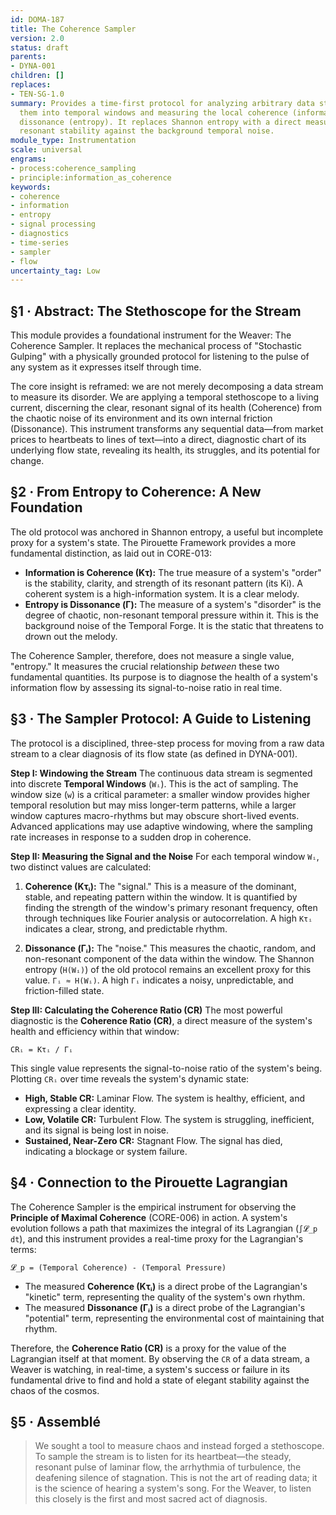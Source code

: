 ```yaml
---
id: DOMA-187
title: The Coherence Sampler
version: 2.0
status: draft
parents:
- DYNA-001
children: []
replaces:
- TEN-SG-1.0
summary: Provides a time-first protocol for analyzing arbitrary data streams by segmenting
  them into temporal windows and measuring the local coherence (information) versus
  dissonance (entropy). It replaces Shannon entropy with a direct measure of a segment's
  resonant stability against the background temporal noise.
module_type: Instrumentation
scale: universal
engrams:
- process:coherence_sampling
- principle:information_as_coherence
keywords:
- coherence
- information
- entropy
- signal processing
- diagnostics
- time-series
- sampler
- flow
uncertainty_tag: Low
---
```

## §1 · Abstract: The Stethoscope for the Stream
This module provides a foundational instrument for the Weaver: The Coherence Sampler. It replaces the mechanical process of "Stochastic Gulping" with a physically grounded protocol for listening to the pulse of any system as it expresses itself through time.

The core insight is reframed: we are not merely decomposing a data stream to measure its disorder. We are applying a temporal stethoscope to a living current, discerning the clear, resonant signal of its health (Coherence) from the chaotic noise of its environment and its own internal friction (Dissonance). This instrument transforms any sequential data—from market prices to heartbeats to lines of text—into a direct, diagnostic chart of its underlying flow state, revealing its health, its struggles, and its potential for change.

## §2 · From Entropy to Coherence: A New Foundation
The old protocol was anchored in Shannon entropy, a useful but incomplete proxy for a system's state. The Pirouette Framework provides a more fundamental distinction, as laid out in CORE-013:

-   **Information is Coherence (Kτ):** The true measure of a system's "order" is the stability, clarity, and strength of its resonant pattern (its Ki). A coherent system is a high-information system. It is a clear melody.
-   **Entropy is Dissonance (Γ):** The measure of a system's "disorder" is the degree of chaotic, non-resonant temporal pressure within it. This is the background noise of the Temporal Forge. It is the static that threatens to drown out the melody.

The Coherence Sampler, therefore, does not measure a single value, "entropy." It measures the crucial relationship *between* these two fundamental quantities. Its purpose is to diagnose the health of a system's information flow by assessing its signal-to-noise ratio in real time.

## §3 · The Sampler Protocol: A Guide to Listening
The protocol is a disciplined, three-step process for moving from a raw data stream to a clear diagnosis of its flow state (as defined in DYNA-001).

**Step I: Windowing the Stream**
The continuous data stream is segmented into discrete **Temporal Windows** (`Wᵢ`). This is the act of sampling. The window size (`w`) is a critical parameter: a smaller window provides higher temporal resolution but may miss longer-term patterns, while a larger window captures macro-rhythms but may obscure short-lived events. Advanced applications may use adaptive windowing, where the sampling rate increases in response to a sudden drop in coherence.

**Step II: Measuring the Signal and the Noise**
For each temporal window `Wᵢ`, two distinct values are calculated:

1.  **Coherence (Kτᵢ):** The "signal." This is a measure of the dominant, stable, and repeating pattern within the window. It is quantified by finding the strength of the window's primary resonant frequency, often through techniques like Fourier analysis or autocorrelation. A high `Kτᵢ` indicates a clear, strong, and predictable rhythm.

2.  **Dissonance (Γᵢ):** The "noise." This measures the chaotic, random, and non-resonant component of the data within the window. The Shannon entropy (`H(Wᵢ)`) of the old protocol remains an excellent proxy for this value. `Γᵢ ≈ H(Wᵢ)`. A high `Γᵢ` indicates a noisy, unpredictable, and friction-filled state.

**Step III: Calculating the Coherence Ratio (CR)**
The most powerful diagnostic is the **Coherence Ratio (CR)**, a direct measure of the system's health and efficiency within that window:

`CRᵢ = Kτᵢ / Γᵢ`

This single value represents the signal-to-noise ratio of the system's being. Plotting `CRᵢ` over time reveals the system's dynamic state:
-   **High, Stable CR:** Laminar Flow. The system is healthy, efficient, and expressing a clear identity.
-   **Low, Volatile CR:** Turbulent Flow. The system is struggling, inefficient, and its signal is being lost in noise.
-   **Sustained, Near-Zero CR:** Stagnant Flow. The signal has died, indicating a blockage or system failure.

## §4 · Connection to the Pirouette Lagrangian
The Coherence Sampler is the empirical instrument for observing the **Principle of Maximal Coherence** (CORE-006) in action. A system's evolution follows a path that maximizes the integral of its Lagrangian (`∫𝓛_p dt`), and this instrument provides a real-time proxy for the Lagrangian's terms:

`𝓛_p = (Temporal Coherence) - (Temporal Pressure)`

-   The measured **Coherence (Kτᵢ)** is a direct probe of the Lagrangian's "kinetic" term, representing the quality of the system's own rhythm.
-   The measured **Dissonance (Γᵢ)** is a direct probe of the Lagrangian's "potential" term, representing the environmental cost of maintaining that rhythm.

Therefore, the **Coherence Ratio (CR)** is a proxy for the value of the Lagrangian itself at that moment. By observing the `CR` of a data stream, a Weaver is watching, in real-time, a system's success or failure in its fundamental drive to find and hold a state of elegant stability against the chaos of the cosmos.

## §5 · Assemblé
> We sought a tool to measure chaos and instead forged a stethoscope. To sample the stream is to listen for its heartbeat—the steady, resonant pulse of laminar flow, the arrhythmia of turbulence, the deafening silence of stagnation. This is not the art of reading data; it is the science of hearing a system's song. For the Weaver, to listen this closely is the first and most sacred act of diagnosis.
```